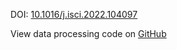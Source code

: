 DOI: [10.1016/j.isci.2022.104097](https://doi.org/10.1016/j.isci.2022.104097)

View data processing code on [GitHub](https://github.com/vitessce/vitessce-python/tree/main/demos/marshall-2022)